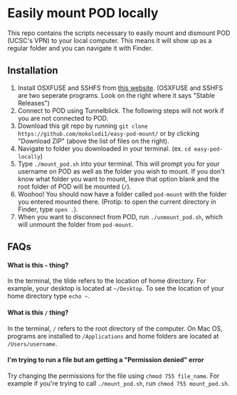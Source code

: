 # Easily mount POD locally

This repo contains the scripts necessary to easily mount and dismount POD (UCSC's VPN) to your local computer. This means it will show up as a regular folder and you can navigate it with Finder.

## Installation

1. Install OSXFUSE and SSHFS from [this website](http://osxfuse.github.io/). (OSXFUSE and SSHFS are two seperate programs. Look on the right where it says "Stable Releases")
3. Connect to POD using Tunnelblick. The following steps will not work if you are not connected to POD.
2. Download this git repo by running `git clone https://github.com/mokolodi1/easy-pod-mount/` or by clicking "Download ZIP" (above the list of files on the right).
4. Navigate to folder you downloaded in your terminal. (ex. `cd easy-pod-locally`)
5. Type `./mount_pod.sh` into your terminal. This will prompt you for your username on POD as well as the folder you wish to mount. If you don't know what folder you want to mount, leave that option blank and the root folder of POD will be mounted (`/`).
6. Woohoo! You should now have a folder called `pod-mount` with the folder you entered mounted there. (Protip: to open the current directory in Finder, type `open .`).
7. When you want to disconnect from POD, run `./unmount_pod.sh`, which will unmount the folder from `pod-mount`.

## FAQs

#### What is this `~` thing?

In the terminal, the tilde refers to the location of home directory. For example, your desktop is located at `~/Desktop`. To see the location of your home directory type `echo ~`.

#### What is this `/` thing?

In the terminal, `/` refers to the root directory of the computer. On Mac OS, programs are installed to `/Applications` and home folders are located at `/Users/username`.

#### I'm trying to run a file but am getting a "Permission denied" error

Try changing the permissions for the file using `chmod 755 file_name`. For example if you're trying to call `./mount_pod.sh`, run `chmod 755 mount_pod.sh`.
